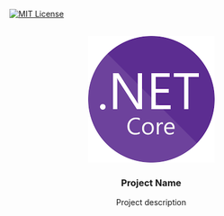 [![MIT License][license-shield]][license-url]



<!-- PROJECT LOGO -->
<br />
<div align="center">
  <a href="https://github.com/AdrianGaray/01_TemplateRepo/blob/main/Images/netcore_logo.png">
    <img src="Images/netcore_logo.png" alt="Logo" width="225" height="225">
  </a>

  <h3 align="center">Project Name</h3>

  <p align="center">
    Project description
    <br />
  </p>
</div>


<!-- MARKDOWN LINKS & IMAGES -->
[license-shield]: https://img.shields.io/github/license/AdrianGaray/01_TemplateRepo?style=for-the-badge
[license-url]:https://github.com/AdrianGaray/01_TemplateRepo/blob/main/LICENSE
